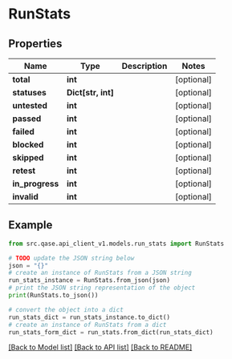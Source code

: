 # RunStats


## Properties

Name | Type | Description | Notes
------------ | ------------- | ------------- | -------------
**total** | **int** |  | [optional] 
**statuses** | **Dict[str, int]** |  | [optional] 
**untested** | **int** |  | [optional] 
**passed** | **int** |  | [optional] 
**failed** | **int** |  | [optional] 
**blocked** | **int** |  | [optional] 
**skipped** | **int** |  | [optional] 
**retest** | **int** |  | [optional] 
**in_progress** | **int** |  | [optional] 
**invalid** | **int** |  | [optional] 

## Example

```python
from src.qase.api_client_v1.models.run_stats import RunStats

# TODO update the JSON string below
json = "{}"
# create an instance of RunStats from a JSON string
run_stats_instance = RunStats.from_json(json)
# print the JSON string representation of the object
print(RunStats.to_json())

# convert the object into a dict
run_stats_dict = run_stats_instance.to_dict()
# create an instance of RunStats from a dict
run_stats_form_dict = run_stats.from_dict(run_stats_dict)
```
[[Back to Model list]](../README.md#documentation-for-models) [[Back to API list]](../README.md#documentation-for-api-endpoints) [[Back to README]](../README.md)


